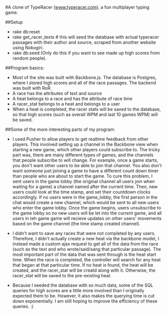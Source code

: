 #A clone of TypeRacer (www.typeracer.com), a fun multiplayer typing game.

##Setup
* rake db:reset
* rake get\_racer\_texts # this will seed the database with actual typeracer passages with their author and source, scraped from another website using Nokogiri.
* rake db:seed (Only do this if you want to see made up high scores from random people).

##Program basics:
* Most of the site was built with Backbone.js. The database is Postgres, where I stored high scores and all of the race passages. The backend was built with RoR.
* A race has the attributes of text and source
* A heat belongs to a race and has the attribute of race time
* A racer_stat belongs to a heat and belongs to a user
* When a heat is completed, the racer stats will be saved to the database, so that high scores (such as overall WPM and last 10 games WPM) will be saved.

##Some of the more interesting parts of my program:

* I used Pusher to allow players to get realtime feedback from other players. This involved setting up a channel in the Backbone view when starting a new game, which other players could subscribe to. The tricky part was, there are many different types of games, and the channels that people subscribe to will change. For example, once a game starts, you don't want other users to be able to join that channel. You also don't want someone just joining a game to have a different count down timer than people who are about to start the game. To cure this problem, I sent users in the game lobby (the original channel all users join when waiting for a game) a channel named after the current time. Then, new users could look at the time stamp, and set their countdown clocks accordingly. If no users were in the game_lobby, the first person in the chat would create a new channel, which would be sent to all new users who enter the game lobby. Once the game begins, users unsubscribe to the game lobby so no new users will be let into the current game, and all users in teh game game will recieve updates on other users' movements based on the game channel (the time stamp created channel).

* I didn't want to save any races that were not completed by any users. Therefore, I didn't actually create a new heat via the backbone model, I instead made a custom ajax request to get all of the data from the race (such as the text and who wrote/said/sang that particular passage). The most important part of the data that was sent through is the heat start time. When the race is completed, the controller will search for any heat that began at that particular time. If no heat is found, the heat will be created, and the racer\_stat will be creatd along with it. Otherwise, the racer\_stat will be saved to the pre-existing heat.

* Because I seeded the database with so much data, some of the SQL queries for high scores are a little more involved than I originally expected them to be. However, it also makes the querying time is cut down exponentially. I am still hoping to improve the efficiency of these queries. :)
